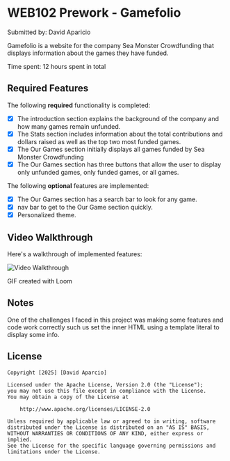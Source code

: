 # WEB102 Prework - Gamefolio

Submitted by: David Aparicio

Gamefolio is a website for the company Sea Monster Crowdfunding that displays information about the games they have funded.

Time spent: 12 hours spent in total

## Required Features

The following **required** functionality is completed:

* [x] The introduction section explains the background of the company and how many games remain unfunded.
* [x] The Stats section includes information about the total contributions and dollars raised as well as the top two most funded games.
* [x] The Our Games section initially displays all games funded by Sea Monster Crowdfunding
* [x] The Our Games section has three buttons that allow the user to display only unfunded games, only funded games, or all games.

The following **optional** features are implemented:

* [x] The Our Games section has a search bar to look for any game.
* [x] nav bar to get to the Our Game section quickly.
* [x] Personalized theme.

## Video Walkthrough

Here's a walkthrough of implemented features:

<img src='https://www.loom.com/share/10f2bb0dd2c247d2817dd79d71dfb020?sid=139f6aee-2354-4e82-9e69-2574478ee0e7' title='Video Walkthrough' width='' alt='Video Walkthrough' />

<!-- Replace this with whatever GIF tool you used! -->
GIF created with Loom  
<!-- Recommended tools:
[Kap](https://getkap.co/) for macOS
[ScreenToGif](https://www.screentogif.com/) for Windows
[peek](https://github.com/phw/peek) for Linux. -->

## Notes

One of the challenges I faced in this project was making some features and code work correctly such us set the inner HTML using a template literal to display some info.

## License

    Copyright [2025] [David Aparcio]

    Licensed under the Apache License, Version 2.0 (the "License");
    you may not use this file except in compliance with the License.
    You may obtain a copy of the License at

        http://www.apache.org/licenses/LICENSE-2.0

    Unless required by applicable law or agreed to in writing, software
    distributed under the License is distributed on an "AS IS" BASIS,
    WITHOUT WARRANTIES OR CONDITIONS OF ANY KIND, either express or implied.
    See the License for the specific language governing permissions and
    limitations under the License.
